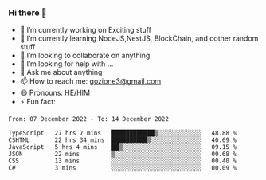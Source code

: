 ### Hi there 👋

<!--
**charlieScript/charlieScript** is a ✨ _special_ ✨ repository because its `README.md` (this file) appears on your GitHub profile.

Here are some ideas to get you started: -->

- 🔭 I’m currently working on Exciting stuff
- 🌱 I’m currently learning NodeJS,NestJS, BlockChain, and oother random stuff
- 👯 I’m looking to collaborate on anything
- 🤔 I’m looking for help with ...
- 💬 Ask me about anything
- 📫 How to reach me: gozione3@gmail.com
- 😄 Pronouns: HE/HIM
- ⚡ Fun fact: 
<!--START_SECTION:waka-->

```text
From: 07 December 2022 - To: 14 December 2022

TypeScript   27 hrs 7 mins   ████████████▒░░░░░░░░░░░░   48.88 %
CSHTML       22 hrs 34 mins  ██████████▒░░░░░░░░░░░░░░   40.69 %
JavaScript   5 hrs 4 mins    ██▒░░░░░░░░░░░░░░░░░░░░░░   09.15 %
JSON         22 mins         ▒░░░░░░░░░░░░░░░░░░░░░░░░   00.68 %
CSS          13 mins         ░░░░░░░░░░░░░░░░░░░░░░░░░   00.40 %
C#           3 mins          ░░░░░░░░░░░░░░░░░░░░░░░░░   00.09 %
```

<!--END_SECTION:waka-->
